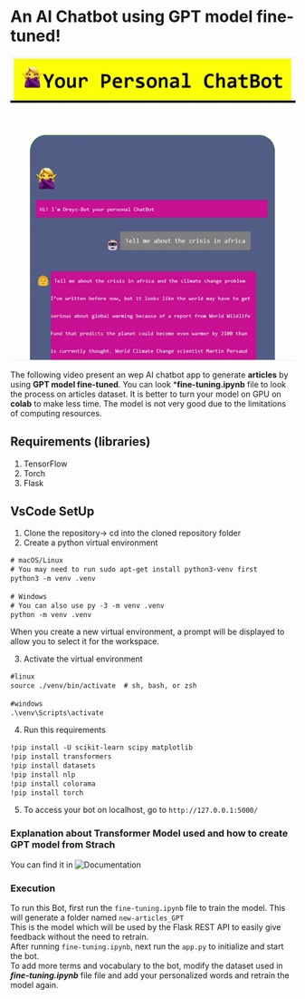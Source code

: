 # An AI Chatbot using GPT model fine-tuned!

![](https://github.com/Dreys-bot/Articles-generation/blob/main/demo_gif.gif)

The following video present an wep AI chatbot app to generate **articles** by using **GPT model fine-tuned**. You can look ***fine-tuning.ipynb** file to look the process on articles dataset.
It is better to turn your model on GPU on **colab** to make less time. The model is not very good due to the limitations of computing resources.

## Requirements (libraries)
1. TensorFlow
2. Torch
1. Flask

## VsCode SetUp
1. Clone the repository-> cd into the cloned repository folder
2. Create a python virtual environment 
```
# macOS/Linux
# You may need to run sudo apt-get install python3-venv first
python3 -m venv .venv

# Windows
# You can also use py -3 -m venv .venv
python -m venv .venv
```
When you create a new virtual environment, a prompt will be displayed to allow you to select it for the workspace.

3. Activate the virtual environment
```
#linux
source ./venv/bin/activate  # sh, bash, or zsh

#windows
.\venv\Scripts\activate
```
4. Run this requirements
````
!pip install -U scikit-learn scipy matplotlib
!pip install transformers
!pip install datasets
!pip install nlp
!pip install colorama
!pip install torch
````

5. To access your bot on localhost, go to ```http://127.0.0.1:5000/```

### Explanation about Transformer Model used and how to create GPT model from Strach

You can find it in ![Documentation]()

### Execution
To run this Bot, first run the ```fine-tuning.ipynb``` file to train the model. This will generate a folder named ```new-articles_GPT```<br>
This is the model which will be used by the Flask REST API to easily give feedback without the need to retrain.<br>
After running ```fine-tuning.ipynb```, next run the ```app.py``` to initialize and start the bot.<br>
To add more terms and vocabulary to the bot, modify the dataset used in ***fine-tuning.ipynb*** file file and add your personalized words and retrain the model again.


